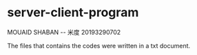 # server-client-program
MOUAID SHABAN -- 米度
20193290702

The files that contains the codes were written in a txt document.
